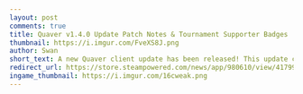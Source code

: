 ```yaml
---
layout: post
comments: true
title: Quaver v1.4.0 Update Patch Notes & Tournament Supporter Badges
thumbnail: https://i.imgur.com/FveXS8J.png
author: Swan
short_text: A new Quaver client update has been released! This update contains a ton of new features, improvements, and bug fixes...
redirect_url: https://store.steampowered.com/news/app/980610/view/4179982568648229986
ingame_thumbnail: https://i.imgur.com/16cweak.png
---
```

